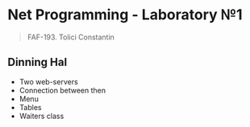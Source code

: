 Net Programming - Laboratory №1
=====
>FAF-193. Tolici Constantin

Dinning Hal
---------
* Two web-servers
* Connection between then 
* Menu
* Tables
* Waiters class
